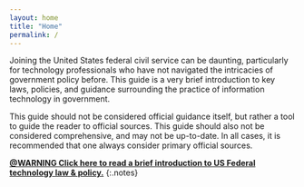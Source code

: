 ```yaml
---
layout: home
title: "Home"
permalink: /
---
```


Joining the United States federal civil service can be daunting, particularly for technology professionals who have not navigated the intricacies of government policy before. This guide is a very brief introduction to key laws, policies, and guidance surrounding the practice of information technology in government.

This guide should not be considered official guidance itself, but rather a tool to guide the reader to official sources. This guide should also not be considered comprehensive, and may not be up-to-date. In all cases, it is recommended that one always consider primary official sources.

[**@WARNING Click here to read a brief introduction to US Federal technology law & policy.**](/about/)
{:.notes}